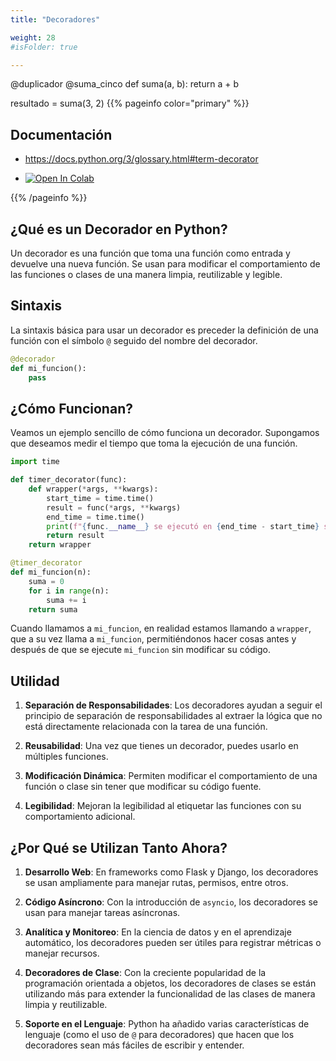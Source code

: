 ```yaml
---
title: "Decoradores"

weight: 28
#isFolder: true

---
```

@duplicador
@suma_cinco
def suma(a, b):
    return a + b

resultado = suma(3, 2)
{{% pageinfo color="primary" %}}
## Documentación
* https://docs.python.org/3/glossary.html#term-decorator

* <a target="_blank" href="https://colab.research.google.com/github/lmorillas/curso-python-iot/blob/main/notebooks/ejemplo_decoradores.ipynb">
  <img src="https://colab.research.google.com/assets/colab-badge.svg" alt="Open In Colab"/>
</a>
{{% /pageinfo %}}

## ¿Qué es un Decorador en Python?

Un decorador es una función que toma una función como entrada y devuelve una nueva función. Se usan para modificar el comportamiento de las funciones o clases de una manera limpia, reutilizable y legible.

## Sintaxis

La sintaxis básica para usar un decorador es preceder la definición de una función con el símbolo `@` seguido del nombre del decorador.

```python
@decorador
def mi_funcion():
    pass
```

## ¿Cómo Funcionan?

Veamos un ejemplo sencillo de cómo funciona un decorador. Supongamos que deseamos medir el tiempo que toma la ejecución de una función.

```python
import time

def timer_decorator(func):
    def wrapper(*args, **kwargs):
        start_time = time.time()
        result = func(*args, **kwargs)
        end_time = time.time()
        print(f"{func.__name__} se ejecutó en {end_time - start_time} segundos")
        return result
    return wrapper

@timer_decorator
def mi_funcion(n):
    suma = 0
    for i in range(n):
        suma += i
    return suma
```

Cuando llamamos a `mi_funcion`, en realidad estamos llamando a `wrapper`, que a su vez llama a `mi_funcion`, permitiéndonos hacer cosas antes y después de que se ejecute `mi_funcion` sin modificar su código.

## Utilidad

1. **Separación de Responsabilidades**: Los decoradores ayudan a seguir el principio de separación de responsabilidades al extraer la lógica que no está directamente relacionada con la tarea de una función.
  
2. **Reusabilidad**: Una vez que tienes un decorador, puedes usarlo en múltiples funciones.

3. **Modificación Dinámica**: Permiten modificar el comportamiento de una función o clase sin tener que modificar su código fuente.

4. **Legibilidad**: Mejoran la legibilidad al etiquetar las funciones con su comportamiento adicional.

## ¿Por Qué se Utilizan Tanto Ahora?

1. **Desarrollo Web**: En frameworks como Flask y Django, los decoradores se usan ampliamente para manejar rutas, permisos, entre otros.

2. **Código Asíncrono**: Con la introducción de `asyncio`, los decoradores se usan para manejar tareas asíncronas.

3. **Analítica y Monitoreo**: En la ciencia de datos y en el aprendizaje automático, los decoradores pueden ser útiles para registrar métricas o manejar recursos.

4. **Decoradores de Clase**: Con la creciente popularidad de la programación orientada a objetos, los decoradores de clases se están utilizando más para extender la funcionalidad de las clases de manera limpia y reutilizable.

5. **Soporte en el Lenguaje**: Python ha añadido varias características de lenguaje (como el uso de `@` para decoradores) que hacen que los decoradores sean más fáciles de escribir y entender.

